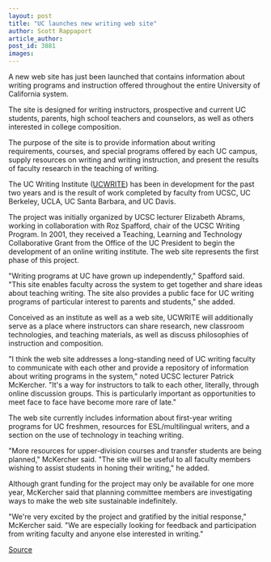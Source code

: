 ```yaml
---
layout: post
title: "UC launches new writing web site"
author: Scott Rappaport
article_author: 
post_id: 3881
images:
---
```


<p>
  A new web site has just been launched that contains information about writing programs and instruction offered throughout the entire University of California system.
</p>
<p>
  The site is designed for writing instructors, prospective and current UC students, parents, high school teachers and counselors, as well as others interested in college composition.
</p>
<p>
  The purpose of the site is to provide information about writing requirements, courses, and special programs offered by each UC campus, supply resources on writing and writing instruction, and present the results of faculty research in the teaching of writing.<br>
</p>
<p>
  The UC Writing Institute (<a href="http://ucwrite.org">UCWRITE</a>) has been in development for the past two years and is the result of work completed by faculty from UCSC, UC Berkeley, UCLA, UC Santa Barbara, and UC Davis.
</p>
<p>
  The project was initially organized by UCSC lecturer Elizabeth Abrams, working in collaboration with Roz Spafford, chair of the UCSC Writing Program. In 2001, they received a Teaching, Learning and Technology Collaborative Grant from the Office of the UC President to begin the development of an online writing institute. The web site represents the first phase of this project.<br>
</p>
<p>
  "Writing programs at UC have grown up independently," Spafford said. "This site enables faculty across the system to get together and share ideas about teaching writing. The site also provides a public face for UC writing programs of particular interest to parents and students," she added.<br>
</p>
<p>
  Conceived as an institute as well as a web site, UCWRITE will additionally serve as a place where instructors can share research, new classroom technologies, and teaching materials, as well as discuss philosophies of instruction and composition.<br>
</p>
<p>
  "I think the web site addresses a long-standing need of UC writing faculty to communicate with each other and provide a repository of information about writing programs in the system," noted UCSC lecturer Patrick McKercher. "It's a way for instructors to talk to each other, literally, through online discussion groups. This is particularly important as opportunities to meet face to face have become more rare of late."<br>
</p>
<p>
  The web site currently includes information about first-year writing programs for UC freshmen, resources for ESL/multilingual writers, and a section on the use of technology in teaching writing.<br>
</p>
<p>
  "More resources for upper-division courses and transfer students are being planned," McKercher said. "The site will be useful to all faculty members wishing to assist students in honing their writing," he added.
</p>
<p>
  Although grant funding for the project may only be available for one more year, McKercher said that planning committee members are investigating ways to make the web site sustainable indefinitely.<br>
</p>
<p>
  "We're very excited by the project and gratified by the initial response," McKercher said. "We are especially looking for feedback and participation from writing faculty and anyone else interested in writing."<br>
</p>
<p><a href="http://www1.ucsc.edu/currents/02-03/04-21/writing.html" title="Permalink to writing">Source</a></p>
